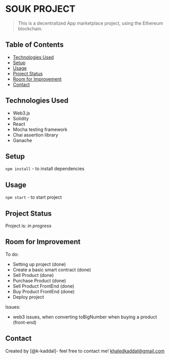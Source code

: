 # SOUK PROJECT

> This is a decentralized App marketplace project, using the Ethereum blockchain.

## Table of Contents

- [Technologies Used](#technologies-used)
- [Setup](#setup)
- [Usage](#usage)
- [Project Status](#project-status)
- [Room for Improvement](#room-for-improvement)
- [Contact](#contact)

## Technologies Used

- Web3.js
- Solidity
- React
- Mocha testing framework
- Chai assertion library
- Ganache

## Setup

`npm install` - to install dependencies

## Usage

`npm start` - to start project

## Project Status

Project is: _in progress_

## Room for Improvement

To do:

- Setting up project (done)
- Create a basic smart contract (done)
- Sell Product (done)
- Purchase Product (done)
- Sell Product FrontEnd (done)
- Buy Product FrontEnd (done)
- Deploy project

Issues:

- web3 issues, when converting toBigNumber when buying a product (front-end) 

## Contact

Created by [@k-kaddal]- feel free to contact me!
khaledkaddal@gmail.com

